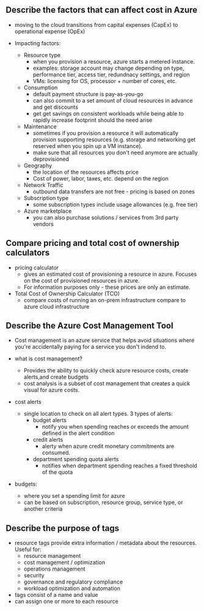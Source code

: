 
## Describe the factors that can affect cost in Azure


- moving to the cloud transitions from capital expenses (CapEx) to operational expense (OpEx)


- Impacting factors:
	- Resource type
		- when you provision a resource, azure starts a metered instance.
		- examples: storage account may change depending on type, performance tier, access tier, redundnacy settings, and region
		- VMs: licensing for OS, processor + number of cores, etc.
	- Consumption
		- default payment structure is pay-as-you-go
		- can also commit to a set amount of cloud resources in advance and get discounts
		- get get savings on consistent workloads while being able to rapidly increase footprint should the need arise
	- Maintenance
		- sometimes if you provision a resource it will automatically provision supporting resources (e.g. storage and networking get reserved when you spin up a VM instance).
		- make sure that all resources you don't need anymore are actually deprovisioned
	- Geography
		- the location of the resources affects price
		- Cost of power, labor, taxes, etc. depend on the region
	- Network Traffic
		- outbound data transfers are not free - pricing is based on zones
	- Subscription type
		- some subscription types include usage allowances (e.g. free tier)
	- Azure marketplace
		- you can also purchase solutions / services from 3rd party vendors


## Compare pricing and total cost of ownership calculators

- pricing calculator
	- gives an estimated cost of provisioning a resource in azure. Focuses on the cost of provisioned resources in azure.
	- For information purposes only - these prices are only an estimate.
- Total Cost of Ownership Calculator (TCO)
	- compare costs of running an on-prem infrastructure compare to azure cloud infrastructure


## Describe the Azure Cost Management Tool

- Cost management is an azure service that helps avoid situations where you're accidentally paying for a service you don't indend to.

- what is cost management?
	- Provides the ability to quickly check azure resource costs, create alerts,and create budgets
	- cost analysis is a subset of cost management that creates a quick visual for azure costs.
- cost alerts
	- single location to check on all alert types. 3 types of alerts:
		- budget alerts
			- notify you when spending reaches or exceeds the amount defined in the alert condition
		- credit alerts
			- alerty when azure credit monetary commitments are consumed. 
		- department spending quota alerts
			- notifies when department spending reaches a fixed threshold of the quota
- budgets:
	- where you set a spending limit for azure
	- can be based on subscription, resource group, service type, or another criteria

## Describe the purpose of tags

- resource tags provide extra information / metadata about the resources. Useful for:
	- resource management
	- cost management / optimization
	- operations management
	- security
	- governance and regulatory compliance
	- workload optimization and automation
- tags consist of a name and value
- can assign one or more to each resource